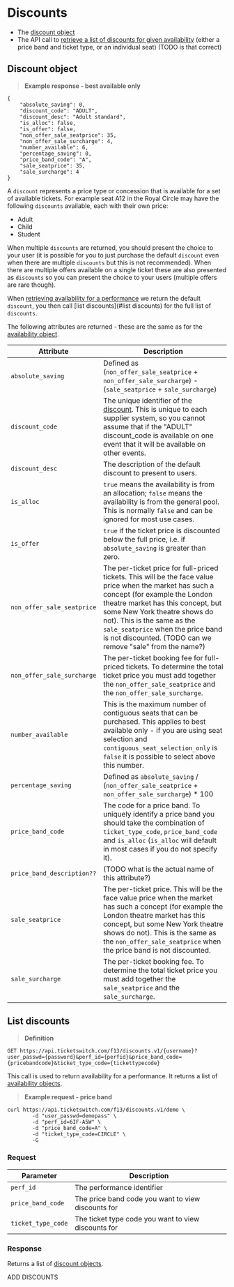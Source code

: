 # Discounts

- The [discount object](#discount-object)
- The API call to [retrieve a list of discounts for given availability](#list-discounts) (either a price band and ticket type, or an individual seat) (TODO is that correct)

## Discount object

> **Example response - best available only**

```shell
{
    "absolute_saving": 0,
    "discount_code": "ADULT",
    "discount_desc": "Adult standard",
    "is_alloc": false,
    "is_offer": false,
    "non_offer_sale_seatprice": 35,
    "non_offer_sale_surcharge": 4,
    "number_available": 6,
    "percentage_saving": 0,
    "price_band_code": "A",
    "sale_seatprice": 35,
    "sale_surcharge": 4
}
```

A `discount` represents a price type or concession that is available for a set of available tickets. For example seat A12 in the Royal Circle may have the following `discounts` available, each with their own price: 

* Adult
* Child
* Student

When multiple `discounts` are returned, you should present the choice to your user (it is possible for you to just purchase the default `discount` even when there are multiple `discounts` but this is not recommended). When there are multiple offers available on a single ticket these are also presented as `discounts` so you can present the choice to your users (multiple offers are rare though).

When [retrieving availability for a performance](#retrieve-availability) we return the default `discount`, you then call [list discounts](#list discounts) for the full list of `discounts`.

The following attributes are returned - these are the same as for the [availability object](#availability-object).

Attribute | Description
--------- | -----------
`absolute_saving` | Defined as (`non_offer_sale_seatprice` + `non_offer_sale_surcharge`) - (`sale_seatprice` + `sale_surcharge`)
`discount_code` | The unique identifier of the [discount](#discount-object). This is unique to each supplier system, so you cannot assume that if the "ADULT" discount_code is available on one event that it will be available on other events.
`discount_desc` | The description of the default discount to present to users.
`is_alloc` | `true` means the availability is from an allocation; `false` means the availability is from the general pool. This is normally `false` and can be ignored for most use cases.
`is_offer` | `true` if the ticket price is discounted below the full price, i.e. if `absolute_saving` is greater than zero.
`non_offer_sale_seatprice` | The per-ticket price for full-priced tickets. This will be the face value price when the market has such a concept (for example the London theatre market has this concept, but some New York theatre shows do not). This is the same as the `sale_seatprice` when the price band is not discounted. (TODO can we remove "sale" from the name?)
`non_offer_sale_surcharge` | The per-ticket booking fee for full-priced tickets. To determine the total ticket price you must add together the `non_offer_sale_seatprice` and the `non_offer_sale_surcharge`.
`number_available` | This is the maximum number of contiguous seats that can be purchased. This applies to best available only - if you are using seat selection and `contiguous_seat_selection_only` is `false` it is possible to select above this number.
`percentage_saving` | Defined as `absolute_saving` / (`non_offer_sale_seatprice` + `non_offer_sale_surcharge`) * 100
`price_band_code` | The code for a price band. To uniquely identify a price band you should take the combination of `ticket_type_code`, `price_band_code` and `is_alloc` (`is_alloc` will default in most cases if you do not specify it).
`price_band_description??` | (TODO what is the actual name of this attribute?)
`sale_seatprice` | The per-ticket price. This will be the face value price when the market has such a concept (for example the London theatre market has this concept, but some New York theatre shows do not). This is the same as the `non_offer_sale_seatprice` when the price band is not discounted.
`sale_surcharge` | The per-ticket booking fee. To determine the total ticket price you must add together the `sale_seatprice` and the `sale_surcharge`.

## List discounts

> **Definition**

```
GET https://api.ticketswitch.com/f13/discounts.v1/{username}?user_passwd={password}&perf_id={perfid}&price_band_code={pricebandcode}&ticket_type_code={tickettypecode}
```

This call is used to return availability for a performance. It returns a list of [availability objects](#availability-object).

> **Example request - price band**

```shell
curl https://api.ticketswitch.com/f13/discounts.v1/demo \
        -d "user_passwd=demopass" \
        -d "perf_id=6IF-A5W" \
        -d "price_band_code=A" \
        -d "ticket_type_code=CIRCLE" \
        -G
```

### Request

Parameter | Description
--------- | -----------
`perf_id` | The performance identifier
`price_band_code` | The price band code you want to view discounts for
`ticket_type_code` | The ticket type code you want to view discounts for


### Response

Returns a list of [discount objects](#discount-object).


ADD DISCOUNTS
